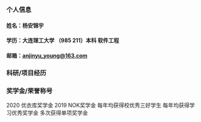 ### 个人信息
#### 姓名：杨安锦宇
#### 学历：大连理工大学 （985 211）本科 软件工程
#### 邮箱：anjinyu_young@163.com


### 科研/项目经历

### 奖学金/荣誉称号
  2020 优衣库奖学金
  2019 NOK奖学金
  每年均获得校优秀三好学生
  每年均获得学习优秀奖学金
  多次获得单项奖学金
